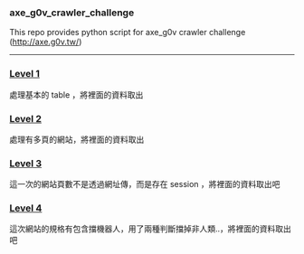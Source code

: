 ### axe_g0v_crawler_challenge
This repo provides python script for axe_g0v crawler challenge (http://axe.g0v.tw/)

--- 

### [Level 1](http://axe.g0v.tw/level/1)
處理基本的 table ，將裡面的資料取出

### [Level 2](http://axe.g0v.tw/level/2)
處理有多頁的網站，將裡面的資料取出

### [Level 3](http://axe.g0v.tw/level/3)
這一次的網站頁數不是透過網址傳，而是存在 session ，將裡面的資料取出吧

### [Level 4](http://axe.g0v.tw/level/4)
這次網站的規格有包含擋機器人，用了兩種判斷擋掉非人類..，將裡面的資料取出吧